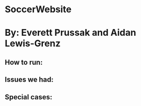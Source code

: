 # SoccerWebsite

# By: Everett Prussak and Aidan Lewis-Grenz

## How to run:

###

###

###

## Issues we had:

### 

## Special cases:

###
